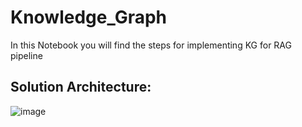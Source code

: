 # Knowledge_Graph

In this Notebook you will find the steps for implementing KG for RAG pipeline


## Solution Architecture:
![image](https://github.com/user-attachments/assets/8fe39a46-aa59-4162-8e2a-191fe72d1d9b)





